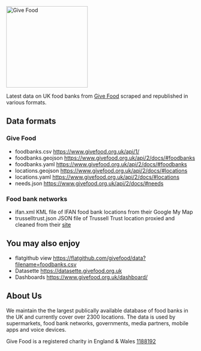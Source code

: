 <img width="217" alt="Give Food" src="https://user-images.githubusercontent.com/763913/120896668-763b9e00-c61a-11eb-9467-35759ce7d922.png">

Latest data on UK food banks from [Give Food](https://www.givefood.org.uk) scraped and republished in various formats.

## Data formats
### Give Food
* foodbanks.csv https://www.givefood.org.uk/api/1/
* foodbanks.geojson https://www.givefood.org.uk/api/2/docs/#foodbanks
* foodbanks.yaml https://www.givefood.org.uk/api/2/docs/#foodbanks
* locations.geojson https://www.givefood.org.uk/api/2/docs/#locations
* locations.yaml https://www.givefood.org.uk/api/2/docs/#locations
* needs.json https://www.givefood.org.uk/api/2/docs/#needs

### Food bank networks
* ifan.xml KML file of IFAN food bank locations from their Google My Map
* trusselltrust.json JSON file of Trussell Trust location proxied and cleaned from their [site](https://www.trusselltrust.org/get-help/find-a-foodbank/foodbank-search/?foodbank_s=all&callback=?)

## You may also enjoy
* flatgithub view https://flatgithub.com/givefood/data?filename=foodbanks.csv
* Datasette https://datasette.givefood.org.uk
* Dashboards https://www.givefood.org.uk/dashboard/

## About Us
We maintain the the largest publically available database of food banks in the UK and currently cover over 2300 locations. The data is used by supermarkets, food bank networks, governments, media partners, mobile apps and voice devices.

Give Food is a registered charity in England & Wales [1188192](https://register-of-charities.charitycommission.gov.uk/charity-details/?regid=1188192&subid=0)
